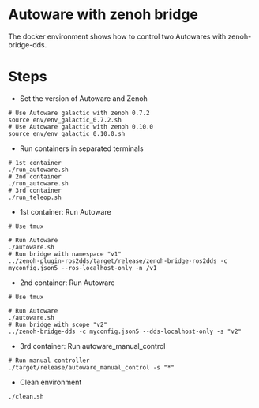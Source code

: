# Autoware with zenoh bridge

The docker environment shows how to control two Autowares with zenoh-bridge-dds.

# Steps

* Set the version of Autoware and Zenoh

```shell
# Use Autoware galactic with zenoh 0.7.2
source env/env_galactic_0.7.2.sh
# Use Autoware galactic with zenoh 0.10.0
source env/env_galactic_0.10.0.sh
```

* Run containers in separated terminals

```shell
# 1st container
./run_autoware.sh
# 2nd container
./run_autoware.sh
# 3rd container
./run_teleop.sh
```

* 1st container: Run Autoware

```shell
# Use tmux

# Run Autoware
./autoware.sh
# Run bridge with namespace "v1"
../zenoh-plugin-ros2dds/target/release/zenoh-bridge-ros2dds -c myconfig.json5 --ros-localhost-only -n /v1
```

* 2nd container: Run Autoware

```shell
# Use tmux

# Run Autoware
./autoware.sh
# Run bridge with scope "v2"
../zenoh-bridge-dds -c myconfig.json5 --dds-localhost-only -s "v2"
```

* 3rd container: Run autoware_manual_control

```shell
# Run manual controller
./target/release/autoware_manual_control -s "*"
```

* Clean environment

```shell
./clean.sh
```

